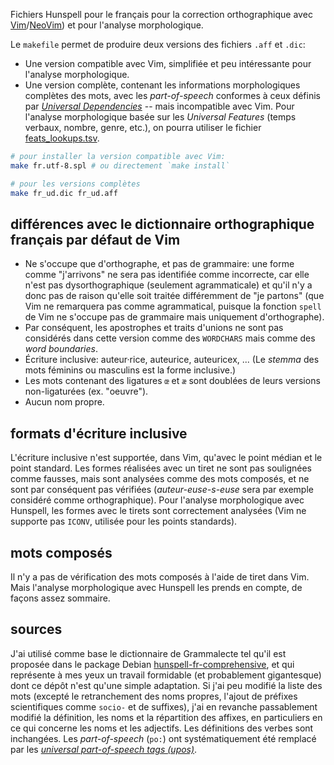 Fichiers Hunspell pour le français pour la correction orthographique avec [Vim](https://www.vim.org/)/[NeoVim](https://neovim.io/)) et pour l'analyse morphologique.

Le `makefile` permet de produire deux versions des fichiers `.aff` et `.dic`:

- Une version compatible avec Vim, simplifiée et peu intéressante pour l'analyse morphologique.
- Une version complète, contenant les informations morphologiques complètes des mots, avec les *part-of-speech* conformes à ceux définis par [*Universal Dependencies*](https://universaldependencies.org/u/feat/index.html) -- mais incompatible avec Vim. Pour l'analyse morphologique basée sur les *Universal Features* (temps verbaux, nombre, genre, etc.), on pourra utiliser le fichier [feats_lookups.tsv](./feats_lookup.tsv).

```bash
# pour installer la version compatible avec Vim:
make fr.utf-8.spl # ou directement `make install`

# pour les versions complètes
make fr_ud.dic fr_ud.aff
```

différences avec le dictionnaire orthographique français par défaut de Vim
--------------------------------------------------------------------------

- Ne s'occupe que d'orthographe, et pas de grammaire: une forme comme "j'arrivons" ne sera pas identifiée comme incorrecte, car elle n'est pas dysorthographique (seulement agrammaticale) et qu'il n'y a donc pas de raison qu'elle soit traitée différemment de "je partons" (que Vim ne remarquera pas comme agrammatical, puisque la fonction `spell` de Vim ne s'occupe pas de grammaire mais uniquement d'orthographe).
- Par conséquent, les apostrophes et traits d'unions ne sont pas considérés dans cette version comme des `WORDCHARS` mais comme des _word boundaries_.
- Écriture inclusive: auteur·rice, auteurice, auteuricex, ... (Le _stemma_ des mots féminins ou masculins est la forme inclusive.)
- Les mots contenant des ligatures `œ` et `æ` sont doublées de leurs versions non-ligaturées (ex. "oeuvre").
- Aucun nom propre.

formats d'écriture inclusive
-----

L'écriture inclusive n'est supportée, dans Vim, qu'avec le point médian et le point standard.
Les formes réalisées avec un tiret ne sont pas soulignées comme fausses, mais sont analysées comme des mots composés, et ne sont par conséquent pas vérifiées (_auteur-euse-s-euse_ sera par exemple considéré comme orthographique).
Pour l'analyse morphologique avec Hunspell, les formes avec le tirets sont correctement analysées (Vim ne supporte pas `ICONV`, utilisée pour les points standards).

mots composés
-------------

Il n'y a pas de vérification des mots composés à l'aide de tiret dans Vim.
Mais l'analyse morphologique avec Hunspell les prends en compte, de façons assez sommaire.

sources
-------

J'ai utilisé comme base le dictionnaire de Grammalecte tel qu'il est proposée dans le package Debian [hunspell-fr-comprehensive](https://packages.debian.org/bookworm/hunspell-fr-comprehensive), et qui représente à mes yeux un travail formidable (et probablement gigantesque) dont ce dépôt n'est qu'une simple adaptation. Si j'ai peu modifié la liste des mots (excepté le retranchement des noms propres, l'ajout de préfixes scientifiques comme `socio-` et de suffixes), j'ai en revanche passablement modifié la définition, les noms et la répartition des affixes, en particuliers en ce qui concerne les noms et les adjectifs. Les définitions des verbes sont inchangées. Les _part-of-speech_ (`po:`) ont systématiquement été remplacé par les [_universal part-of-speech tags (upos)_](https://universaldependencies.org/u/pos/).
